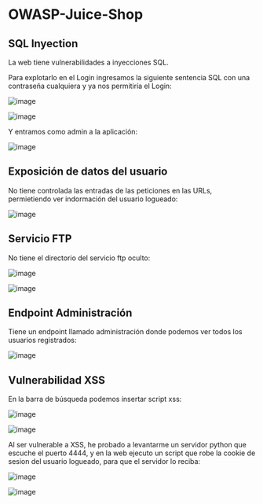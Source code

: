 # OWASP-Juice-Shop

## SQL Inyection

La web tiene vulnerabilidades a inyecciones SQL.

Para explotarlo en el Login ingresamos la siguiente sentencia SQL con una contraseña cualquiera y ya nos permitiría el Login:

![image](https://github.com/user-attachments/assets/c8ce89a3-5bff-425c-a1dd-c92960e8c14b)

![image](https://github.com/user-attachments/assets/bacc1ff8-b874-4828-a620-6b930f7a4070)

Y entramos como admin a la aplicación:

![image](https://github.com/user-attachments/assets/1fda8b2b-9ca7-462c-a4d9-a286d9c55a8d)


## Exposición de datos del usuario

No tiene controlada las entradas de las peticiones en las URLs, permietiendo ver indormación del usuario logueado:

![image](https://github.com/user-attachments/assets/5be1bd34-dd4b-45f3-b834-62f3e32e1a13)

## Servicio FTP

No tiene el directorio del servicio ftp oculto:

![image](https://github.com/user-attachments/assets/53e551d6-31a0-4736-a60a-710839035adf)


![image](https://github.com/user-attachments/assets/6b1fff73-7f81-4fff-8fe6-2aa5d91fe170)

## Endpoint Administración

Tiene un endpoint llamado administración donde podemos ver todos los usuarios registrados:

![image](https://github.com/user-attachments/assets/9e187548-fe49-452c-91c9-64211f58dcc7)


## Vulnerabilidad XSS

En la barra de búsqueda podemos insertar script xss:

![image](https://github.com/user-attachments/assets/b87fcd45-fe80-430a-9152-2cd3a162b81b)

![image](https://github.com/user-attachments/assets/c9ab2e27-d567-481e-99e1-fb42c87066c4)

Al ser vulnerable a XSS, he probado a levantarme un servidor python que escuche el puerto 4444, y en la web ejecuto un script que robe la cookie de sesion del usuario logueado, para que el servidor lo reciba:

![image](https://github.com/user-attachments/assets/5934c899-7294-46da-a780-1666e138b4e1)

![image](https://github.com/user-attachments/assets/4caa8e13-8fd9-4f3e-af67-48295d66314d)

